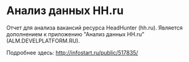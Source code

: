 # Анализ данных HH.ru
Отчет для анализа вакансий ресурса HeadHunter (hh.ru). Является дополнением к приложению "Анализ данных HH.ru" (ALM.DEVELPLATFORM.RU).

Подробнее здесь: http://infostart.ru/public/517835/
